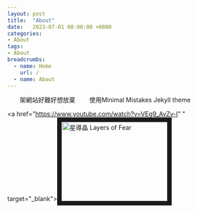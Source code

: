 ```yaml
---
layout: post
title:  "About"
date:   2023-07-01 08:00:00 +0800
categories:
- About
tags:
- About
breadcrumbs:
  - name: Home
    url: /
  - name: About
---
```

　　架網站好難好想放棄
　　使用Minimal Mistakes Jekyll theme

<a href="https://www.youtube.com/watch?v=VEg9_AvZv-I"
" target="_blank"><img src="http://img.youtube.com/vi/VEg9_AvZv-I/0.jpg" 
alt="星導晶 Layers of Fear" width="240" height="180" border="10" /></a>